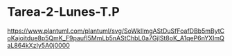 # Tarea-2-Lunes-T.P
https://www.plantuml.com/plantuml/svg/SoWkIImgAStDuSfFoafDBb5mBytCoKajoitdue8p5QmK_F9paufI5MmLb5nAStChbL0a7GjISt8oK_A1qeP6nYXImQaL864kXzIy5A0j0000
